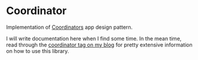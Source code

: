 # Coordinator
Implementation of [Coordinators](http://khanlou.com/2015/10/coordinators-redux/) app design pattern.

I will write documentation here when I find some time. In the mean time, read through the [coordinator tag on my blog](http://aplus.rs/tags/coordinator/) for pretty extensive information on how to use this library.

